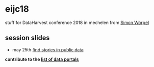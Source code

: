 # eijc18

stuff for DataHarvest conference 2018 in mechelen from [Simon
Wörpel](https://eijc18dataharvest.sched.com/speaker/simon.woerpel)

## session slides
- may 25th [find stories in public data](./find-stories-in-open-data.md)

**contribute to the [list of data portals](./data-portals.md)**
